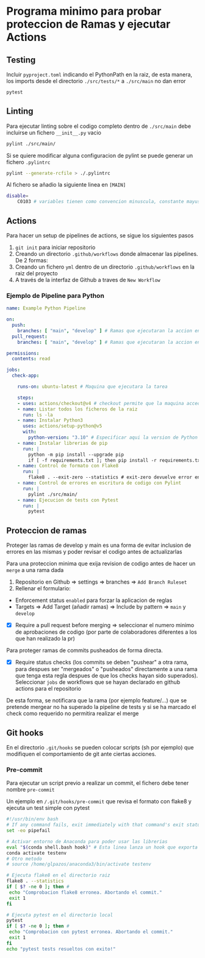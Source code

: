 # Programa minimo para probar proteccion de Ramas y ejecutar Actions

## Testing

Incluir `pyproject.toml` indicando el PythonPath en la raiz, de esta manera, los imports desde el directorio `./src/tests/*` a `./src/main` no dan error

```bash
pytest
```

## Linting

Para ejecutar linting sobre el codigo completo dentro de `./src/main` debe incluirse un fichero `__init__.py` vacio

```bash
pylint ./src/main/
```

Si se quiere modificar alguna configuracion de pylint se puede generar un fichero `.pylintrc`

```bash
pylint --generate-rcfile > ./.pylintrc
```

Al fichero se añadio la siguiente linea en `[MAIN]`
```bash
disable=
    C0103 # variables tienen como convencion minuscula, constante mayuscula, pero pylint no lo determina correctamente
```

## Actions

Para hacer un setup de pipelines de actions, se sigue los siguientes pasos

1. `git init` para iniciar repositorio
2. Creando un directorio `.github/workflows` donde almacenar las pipelines. De 2 formas:
  1. Creando un fichero `yml` dentro de un directorio `.github/workflows` en la raiz del proyecto
  2. A través de la interfaz de Github a traves de `New Workflow`

### Ejemplo de Pipeline para Python

```yaml
name: Example Python Pipeline

on:
  push:
    branches: [ "main", "develop" ] # Ramas que ejecutaran la accion en caso de un push
  pull_request:
    branches: [ "main", "develop" ] # Ramas que ejecutaran la accion en caso de un pull request

permissions:
  contents: read

jobs:
  check-app:

    runs-on: ubuntu-latest # Maquina que ejecutara la tarea

    steps:
    - uses: actions/checkout@v4 # checkout permite que la maquina acceda a los ficheros del repositorio
    - name: Listar todos los ficheros de la raiz
      run: ls -la
    - name: Instalar Python3
      uses: actions/setup-python@v5
      with:
        python-version: "3.10" # Especificar aqui la version de Python
    - name: Instalar librerias de pip
      run: |
        python -m pip install --upgrade pip
        if [ -f requirements.txt ]; then pip install -r requirements.txt; fi
    - name: Control de formato con Flake8
      run: |
        flake8 . --exit-zero --statistics # exit-zero devuelve error en caso de no superar el test de formato
    - name: Control de errores en escritura de codigo con Pylint
      run: |
        pylint ./src/main/
    - name: Ejecucion de tests con Pytest
      run: |
        pytest
```

## Proteccion de ramas

Proteger las ramas de develop y main es una forma de evitar inclusion de errores en las mismas y poder revisar el codigo antes de actualizarlas

Para una proteccion minima que exija revision de codigo antes de hacer un `merge` a una rama dada

1. Repositorio en Github => settings => branches => `Add Branch Ruleset`
2. Rellenar el formulario:
  - Enforcement status `enabled` para forzar la aplicacion de reglas
  - Targets => Add Target (añadir ramas) => Include by pattern => `main` y `develop` 
  - [x] Require a pull request before merging => seleccionar el numero minimo de aprobaciones de codigo (por parte de colaboradores diferentes a los que han realizado la pr)

Para proteger ramas de commits pusheados de forma directa.
  - [x] Require status checks (los commits se deben "pushear" a otra rama, para despues ser "mergeados" o "pusheados" directamente a una rama que tenga esta regla despues de que los checks hayan sido superados). Seleccionar `jobs` de workflows que se hayan declarado en github actions para el repositorio

De esta forma, se notificara que la rama (por ejemplo feature/...) que se pretende mergear no ha superado la pipeline de tests y si se ha marcado el check como requerido no permitira realizar el merge

## Git hooks

En el directorio `.git/hooks` se pueden colocar scripts (sh por ejemplo) que modifiquen el comportamiento de git ante ciertas acciones.

### Pre-commit

Para ejecutar un script previo a realizar un commit, el fichero debe tener nombre `pre-commit`

Un ejemplo en `/.git/hooks/pre-commit` que revisa el formato con flake8 y ejecuta un test simple con pytest

```bash
#!/usr/bin/env bash
# If any command fails, exit immediately with that command's exit status
set -eo pipefail

# Activar entorno de Anaconda para poder usar las librerias
eval "$(conda shell.bash hook)" # Esta linea lanza un hook que exporta las rutas de anaconda y lo hace disponible por el script
conda activate testenv
# Otro metodo
# source /home/glpazos/anaconda3/bin/activate testenv

# Ejecuta flake8 en el directorio raiz
flake8 . --statistics
if [ $? -ne 0 ]; then # 
 echo "Comprobacion flake8 erronea. Abortando el commit."
 exit 1
fi

# Ejecuta pytest en el directorio local
pytest
if [ $? -ne 0 ]; then # 
 echo "Comprobacion con pytest erronea. Abortando el commit."
 exit 1
fi
echo "pytest tests resueltos con exito!"
```
